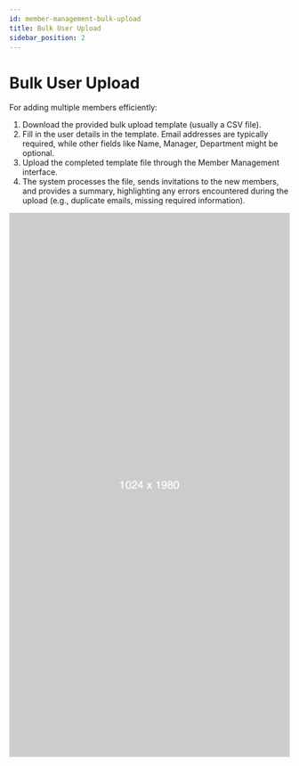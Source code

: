 ```yaml
---
id: member-management-bulk-upload
title: Bulk User Upload
sidebar_position: 2
---
```


# Bulk User Upload

For adding multiple members efficiently:

1.  Download the provided bulk upload template (usually a CSV file).
2.  Fill in the user details in the template. Email addresses are typically required, while other fields like Name, Manager, Department might be optional.
3.  Upload the completed template file through the Member Management interface.
4.  The system processes the file, sends invitations to the new members, and provides a summary, highlighting any errors encountered during the upload (e.g., duplicate emails, missing required information).

![Screenshot: Bulk Upload](/img/add-department.png)
